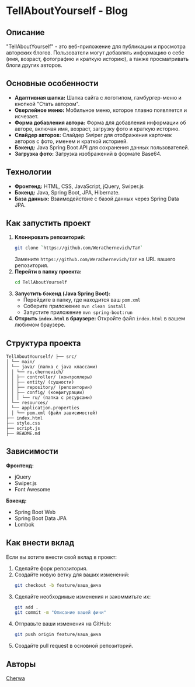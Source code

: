 # TellAboutYourself - Blog

## Описание

"TellAboutYourself" - это веб-приложение для публикации и просмотра авторских блогов. 
Пользователи могут добавлять информацию о себе (имя, возраст, фотографию и краткую историю), а также просматривать блоги других авторов.

## Основные особенности

-   **Адаптивная шапка:** Шапка сайта с логотипом, гамбургер-меню и кнопкой "Стать автором".
-   **Оверлейное меню:** Мобильное меню, которое плавно появляется и исчезает.
-   **Форма добавления автора:** Форма для добавления информации об авторе, включая имя, возраст, загрузку фото и краткую историю.
-   **Слайдер авторов:** Слайдер Swiper для отображения карточек авторов с фото, именем и краткой историей.
-   **Бэкенд:** Java Spring Boot API для сохранения данных пользователей.
-   **Загрузка фото:** Загрузка изображений в формате Base64.

## Технологии

-   **Фронтенд:** HTML, CSS, JavaScript, jQuery, Swiper.js
-   **Бэкенд:** Java, Spring Boot, JPA, Hibernate.
-   **База данных:** Взаимодействие с базой данных через Spring Data JPA.

## Как запустить проект

1.  **Клонировать репозиторий:**
    ```bash
    git clone `https://github.com/WeraChernevich/TaY`
    ```
    Замените `https://github.com/WeraChernevich/TaY` на URL вашего репозитория.
2.  **Перейти в папку проекта:**
    ```bash
    cd TellAboutYourself
    ```
3.  **Запустить бэкенд (Java Spring Boot):**
    *   Перейдите в папку, где находится ваш `pom.xml`
    *  Соберите приложение `mvn clean install`
    *  Запустите приложение `mvn spring-boot:run`
4.  **Открыть `index.html` в браузере:**  Откройте файл `index.html` в вашем любимом браузере.

## Структура проекта
```
TellAboutYourself/ ├── src/
│ └── main/
│ └── java/ (папка с java классами)
│ │ └── ru.chernevich/
│ │ ├── controller/ (контроллеры)
│ │ ├── entity/ (сущности)
│ │ ├── repository/ (репозитории)
│ │ ├── config/ (конфигурации)
│ │ │ └── ru/ (папка с ресурсами)
│ └── resources/
│ └── application.properties
│ │ └── pom.xml (файл зависимостей)
├── index.html
├── style.css
├── script.js
├── README.md
```
## Зависимости

**Фронтенд:**

-   jQuery
-   Swiper.js
-   Font Awesome

**Бэкенд:**

-   Spring Boot Web
-   Spring Boot Data JPA
-   Lombok

## Как внести вклад

Если вы хотите внести свой вклад в проект:

1.  Сделайте форк репозитория.
2.  Создайте новую ветку для ваших изменений:
    ```bash
    git checkout -b feature/ваша_фича
    ```
3.  Сделайте необходимые изменения и закоммитьте их:
    ```bash
    git add .
    git commit -m "Описание вашей фичи"
    ```
4.  Отправьте ваши изменения на GitHub:
    ```bash
    git push origin feature/ваша_фича
    ```
5.  Создайте pull request в основной репозиторий.

## Авторы

[Cherwa]([Cherwa](https://github.com/WeraChernevich))

